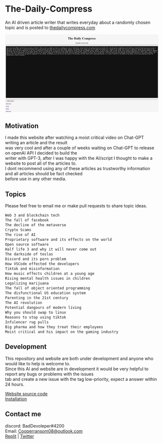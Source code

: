 # The-Daily-Compress
An AI driven article writer that writes everyday about a randomly chosen topic and is posted to [thedailycompress.com](https://itzcozi.github.io/The-Daily-Compress/)

![Website article](.github/TDC.Home.Page.jpg "Website article")

## Motivation
I made this website after watching a moist critical video on Chat-GPT writing an article and the result  
was very cool and after a couple of weeks waiting on Chat-GPT to release on openAI API I decided to build the  
writer with GPT-3, after I was happy with the AI/script I thought to make a website to post all of the articles to.  
I dont recommend using any of these articles as trustworthy information and all articles should be fact checked  
before use in any other media.

## Topics
Please feel free to email me or make pull requests to share topic ideas.

```
Web 3 and blockchain tech
The fall of facebook
The decline of the metaverse
Crypto Scams
The rise of AI
Proprietary software and its effects on the world
Open source software
Half life 3 and why it will never come out
The darkside of teslas
Discord and its porn problem
How VSCode effected the developers
Tiktok and misinformation
How music effects children at a young age
Rising mental health issues in children
Legalizing marijuana
The fall of object oriented programming
The disfunctional US education system
Parenting in the 21st century
The AI revolution
Potential dangours of modern living
Why you should swap to linux
Reasons to stop using tiktok
Infulencer rug pulls
Big pharma and how they treat their employees
Moist critical and his impact on the gaming industry
```

## Development
This repository and website are both under development and anyone who would like to help is welcome to.  
Since this AI and website are in development it would be very helpful to report any bugs or problems with the issues  
tab and create a new issue with the tag low-priority, expect a answer within 24 hours.  

[Website source code](https://github.com/itzCozi/The-Daily-Compress/tree/website)  
[Installation](https://github.com/itzCozi/The-Daily-Compress/blob/main/.github/HOW-TO:Install-Project.md)

## Contact me
discord: BadDevoleper#4200                                                                                                                                             
Email: Cooperransom08@outlook.com                                                                                                                                      
[Replit](https://replit.com/@cozi08) | 
[Twitter](https://twitter.com/ransom_cooper)
